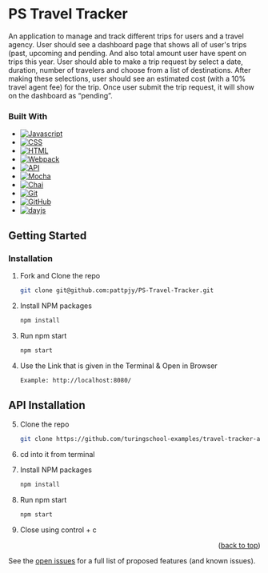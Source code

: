 # PS Travel Tracker

An application to manage and track different trips for users and a travel agency.  User should see a dashboard page that shows all of user's trips (past, upcoming and pending. And also total amount user have spent on trips this year. User should able to make a trip request by select a date, duration, number of travelers and choose from a list of destinations. After making these selections, user should see an estimated cost (with a 10% travel agent fee) for the trip. Once user submit the trip request, it will show on the dashboard as “pending”.

### Built With

- [![Javascript][javascript.js]][javascript-url]
- [![CSS][css]][css-url]
- [![HTML][html]][html-url]
- [![Webpack][webpack]][webpack-url]
- [![API][api]][api-url]
- [![Mocha][mocha]][mocha-url]
- [![Chai][chai]][chai-url]
- [![Git][git]][git-url]
- [![GitHub][github]][github-url]
- [![dayjs][dayjs]][dayjs-url]

## Getting Started

### Installation

1. Fork and Clone the repo
   ```sh
   git clone git@github.com:pattpjy/PS-Travel-Tracker.git
   ```
2. Install NPM packages
   ```sh
   npm install
   ```
3. Run npm start
   ```sh
   npm start
   ```
4. Use the Link that is given in the Terminal & Open in Browser
   ```sh
   Example: http://localhost:8080/
   ```
   
## API Installation

5. Clone the repo
   ```sh
   git clone https://github.com/turingschool-examples/travel-tracker-api 
   ```
6. cd into it from terminal

7. Install NPM packages
   ```sh
   npm install
   ```
8. Run npm start
   ```sh
   npm start
   ```
9. Close using control + c

<p align="right">(<a href="#readme-top">back to top</a>)</p>

<!-- ROADMAP -->

See the [open issues](https://github.com/pattpjy/PS-Travel-Tracker/issues) for a full list of proposed features (and known issues).



[patt-badge]: https://img.shields.io/badge/-Patt%20Sookmark-brightgreen
[patt-url]: https://github.com/pattpjy

[mocha]: https://img.shields.io/badge/Mocha-FF2D20?style=for-the-badge&logo=mocha&logoColor=white
[mocha-url]: https://mochajs.org/
[chai]: https://img.shields.io/badge/Chai-20232A?style=for-the-badge&logo=chai&logoColor=61DAFB
[chai-url]: https://www.chaijs.com/
[webpack]: https://img.shields.io/badge/Webpack-563D7C?style=for-the-badge&logo=webpack&logoColor=white
[webpack-url]: https://webpack.js.org/
[dayjs]: https://img.shields.io/badge/-dayjs-fb6052?style=for-the-badge
[dayjs-url]: https://www.npmjs.com/package/dayjs
[css]: https://img.shields.io/badge/CSS-000000?style=for-the-badge&logo=css&logoColor=white
[css-url]: https://www.w3.org/Style/CSS/Overview.en.html
[html]: https://img.shields.io/badge/HTML-4A4A55?style=for-the-badge&logo=HTML&logoColor=FF3E00
[html-url]: https://www.w3schools.com/howto/howto_make_a_website.asp
[javascript.js]: https://img.shields.io/badge/JavaScript-0769AD?style=for-the-badge&logo=javascript&logoColor=white
[javascript-url]: https://www.javascript.com/
[api]: https://img.shields.io/badge/API-15EA75?style=for-the-badge&logo=HTML&logoColor=FF3E00
[api-url]: https://www.w3schools.com/js/js_api_intro.asp
[github]: https://img.shields.io/badge/GitHub-22043C?style=for-the-badge&logo=github&logoColor=FF3E00
[github-url]: https://github.com/
[git]: https://img.shields.io/badge/Git-2E0305?style=for-the-badge&logo=git&logoColor=FF3E00
[git-url]: https://git-scm.com/

